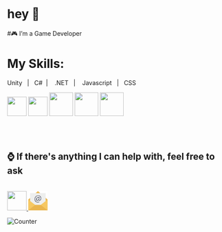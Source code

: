 # hey 👋

#🎮 I’m a Game Developer

# My Skills:
Unity&nbsp;&nbsp;&nbsp;|&nbsp;&nbsp;&nbsp;C#&nbsp;&nbsp;|&nbsp;&nbsp;&nbsp;&nbsp;.NET&nbsp;&nbsp;&nbsp;|&nbsp;&nbsp;&nbsp;&nbsp;Javascript&nbsp;&nbsp;&nbsp;|&nbsp;&nbsp;&nbsp;CSS&nbsp;&nbsp;&nbsp;

<a href="https://dotnet.microsoft.com/en-us/learn/dotnet/what-is-dotnet"><img src="https://mennankose.com/content/images/size/w1000/2019/09/netcore.png"  height="45" width="45"></a>
<a href="https://unity.com/"><img src="[https://yt3.googleusercontent.com/dBwhvX2iF121h0UWumMKi5_4cPclBTKIdIm3KM9KroRUcLWrLkppDf67dIDH-i_YrBAupazR=s900-c-k-c0x00ffffff-no-rj](https://encrypted-tbn0.gstatic.com/images?q=tbn:ANd9GcQZprTDY4_GJ0UomVzRao2UZEphdZYinLYLmZ34-nwVB-BXgwmDQK7NVRUaozlSURfw9Z4&usqp=CAU)"  height="45" width="45"></a>
<a href="https://developer.mozilla.org/en-US/docs/Web/JavaScript"><img src="https://raw.githubusercontent.com/yurijserrano/Github-Profile-Readme-Logos/master/programming%20languages/javascript.svg"  height="55" width="55" ></a>
<a href="https://developer.mozilla.org/es-US/docs/Web/CSS"><img src="https://raw.githubusercontent.com/yurijserrano/Github-Profile-Readme-Logos/master/others/css.svg"  height="55" width="55" ></a>
<a href="https://developer.mozilla.org/es-US/docs/Web/HTML"><img src="https://raw.githubusercontent.com/yurijserrano/Github-Profile-Readme-Logos/master/others/html.svg"  height="55" width="55" ></a>


<br/><br/>

## ⌚ If there's anything I can help with, feel free to ask
<br/>
<a href=https://www.linkedin.com/in/talha-doğan-820a081b1/"><img src="https://upload.wikimedia.org/wikipedia/commons/thumb/c/ca/LinkedIn_logo_initials.png/900px-LinkedIn_logo_initials.png" height="45" width="45" >
<a href="mailto:talha.dogan.2023@ogr.iu.edu.tr"><img src="https://raw.githubusercontent.com/triciopa/triciopa/main/logos/others/email.svg"  height="45" width="45" ></a>



![Counter](https://komarev.com/ghpvc/?username=Talha-Dogan&style=flat-square&label=Profile%20Views)


